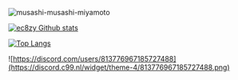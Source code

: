 ![musashi-musashi-miyamoto](https://user-images.githubusercontent.com/106690677/193643553-02fa7e6f-81a7-476a-9ad2-abcebd7ac8ef.gif)

[![ec8zy Github stats](https://github-readme-stats.vercel.app/api?username=ect8zy&theme=cobalt)](https://github.com/anuraghazra/github-readme-stats)

[![Top Langs](https://github-readme-stats.vercel.app/api/top-langs/?username=ect8zy&theme=cobalt)](https://github.com/anuraghazra/github-readme-stats)

 
![https://discord.com/users/813776967185727488](https://discord.c99.nl/widget/theme-4/813776967185727488.png)

